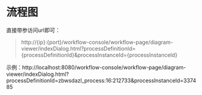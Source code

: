 # 流程图

直接带参访问url即可：

>http://{ip}:{port}/workflow-console/workflow-page/diagram-viewer/indexDialog.html?processDefinitionId={processDefinitionId}&processInstanceId={processInstanceId}

示例：http://localhost:8080/workflow-console/workflow-page/diagram-viewer/indexDialog.html?processDefinitionId=zbwsdazl_process:16:212733&processInstanceId=337485